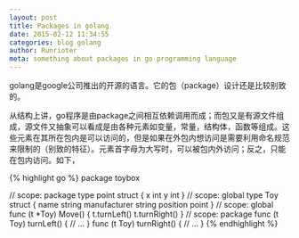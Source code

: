 ```yaml
---
layout: post
title: Packages in golang
date: 2015-02-12 11:34:55
categories: blog golang
author: Runrioter
meta: something about packages in go programming language
---
```

golang是google公司推出的开源的语言。它的包（package）设计还是比较别致的。

从结构上讲，go程序是由package之间相互依赖调用而成；而包又是有源文件组成，源文件又抽象可以看成是由各种元素如变量，常量，结构体，函数等组成。这些元素在其所在包内是可以访问的，但是如果在外包内想访问是需要利用命名规范来限制的（别致的特征）。元素首字母为大写时，可以被包内外访问；反之，只能在包内访问。如下，

{% highlight go %}
package toybox

// scope: package
type point struct {
	x int
	y int
}
// scope: global
type Toy struct {
	name         string
	manufacturer string
	position     point
}
// scope: global
func (t *Toy) Move() {
	t.turnLeft()
	t.turnRight()
}
// scope: package
func (t Toy) turnLeft() {
	// ...
}
func (t Toy) turnRight() {
	// ...
}
{% endhighlight %}
